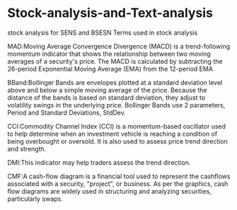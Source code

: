 # Stock-analysis-and-Text-analysis
stock analysis for SENS and BSESN 
Terms used in stock analysis

MAD:Moving Average Convergence Divergence (MACD) is a trend-following momentum indicator that shows the relationship between two moving averages of a security's price. The MACD is calculated by subtracting the 26-period Exponential Moving Average (EMA) from the 12-period EMA

BBand:Bollinger Bands are envelopes plotted at a standard deviation level above and below a simple moving average of the price. Because the distance of the bands is based on standard deviation, they adjust to volatility swings in the underlying price. Bollinger Bands use 2 parameters, Period and Standard Deviations, StdDev.

CCI:Commodity Channel Index​ (CCI) is a momentum-based oscillator used to help determine when an investment vehicle is reaching a condition of being overbought or oversold. It is also used to assess price trend direction and strength.

DMI:This indicator may help traders assess the trend direction.

CMF:A cash-flow diagram is a financial tool used to represent the cashflows associated with a security, "project", or business. As per the graphics, cash flow diagrams are widely used in structuring and analyzing securities, particularly swaps.
